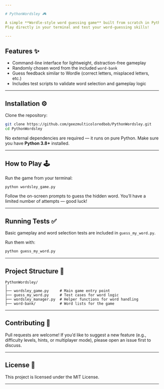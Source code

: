 ```yaml
---

# PythonWordsley 🎮

A simple **Wordle-style word guessing game** built from scratch in Python.
Play directly in your terminal and test your word-guessing skills!

---
```


## Features ✨

* Command-line interface for lightweight, distraction-free gameplay
* Randomly chosen word from the included `word-bank`
* Guess feedback similar to Wordle (correct letters, misplaced letters, etc.)
* Includes test scripts to validate word selection and gameplay logic

---

## Installation ⚙️

Clone the repository:

```bash
git clone https://github.com/geezmulticoloredbob/PythonWordsley.git
cd PythonWordsley
```

No external dependencies are required — it runs on pure Python.
Make sure you have **Python 3.8+** installed.

---

## How to Play 🕹️

Run the game from your terminal:

```bash
python wordsley_game.py
```

Follow the on-screen prompts to guess the hidden word.
You’ll have a limited number of attempts — good luck!

---

## Running Tests ✅

Basic gameplay and word selection tests are included in `guess_my_word.py`.

Run them with:

```bash
python guess_my_word.py
```

---

## Project Structure 📂

```
PythonWordsley/
│
├── wordsley_game.py     # Main game entry point
├── guess_my_word.py     # Test cases for word logic
├── wordsley_manager.py  # Helper functions for word handling
├── word-bank/           # Word lists for the game
```

---

## Contributing 🤝

Pull requests are welcome!
If you’d like to suggest a new feature (e.g., difficulty levels, hints, or multiplayer mode), please open an issue first to discuss.

---

## License 📜

This project is licensed under the MIT License.

---
